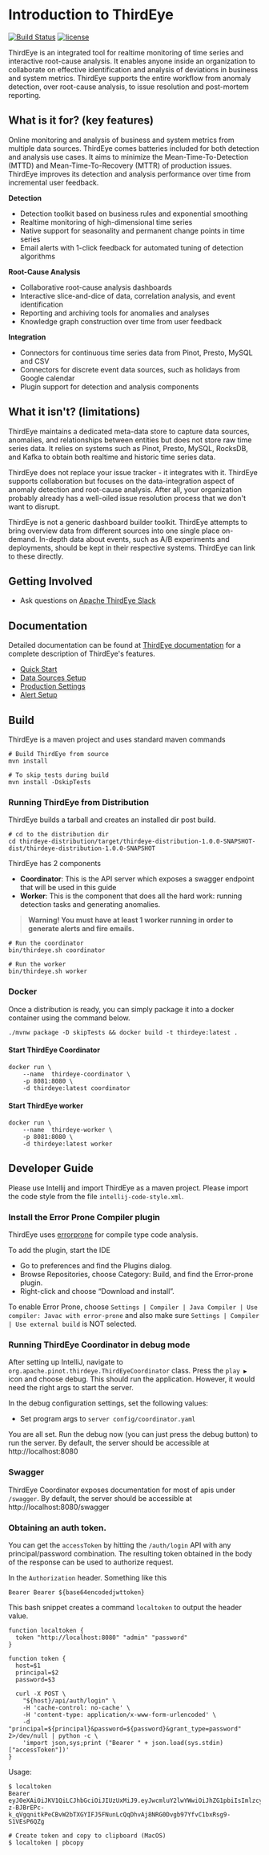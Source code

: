 # Introduction to ThirdEye
[![Build Status](https://api.travis-ci.org/apache/incubator-pinot.svg?branch=master)](https://travis-ci.org/apache/incubator-pinot) [![license](https://img.shields.io/github/license/linkedin/pinot.svg)](LICENSE)

ThirdEye is an integrated tool for realtime monitoring of time series and interactive root-cause analysis. It enables anyone inside an organization to collaborate on effective identification and analysis of deviations in business and system metrics. ThirdEye supports the entire workflow from anomaly detection, over root-cause analysis, to issue resolution and post-mortem reporting.

## What is it for? (key features)

Online monitoring and analysis of business and system metrics from multiple data sources. ThirdEye comes batteries included for both detection and analysis use cases. It aims to minimize the Mean-Time-To-Detection (MTTD) and Mean-Time-To-Recovery (MTTR) of production issues. ThirdEye improves its detection and analysis performance over time from incremental user feedback.

**Detection**
* Detection toolkit based on business rules and exponential smoothing
* Realtime monitoring of high-dimensional time series
* Native support for seasonality and permanent change points in time series
* Email alerts with 1-click feedback for automated tuning of detection algorithms

**Root-Cause Analysis**
* Collaborative root-cause analysis dashboards
* Interactive slice-and-dice of data, correlation analysis, and event identification
* Reporting and archiving tools for anomalies and analyses
* Knowledge graph construction over time from user feedback

**Integration**
* Connectors for continuous time series data from Pinot, Presto, MySQL and CSV
* Connectors for discrete event data sources, such as holidays from Google calendar
* Plugin support for detection and analysis components

## What it isn't? (limitations)

ThirdEye maintains a dedicated meta-data store to capture data sources, anomalies, and relationships between entities but does not store raw time series data. It relies on systems such as Pinot, Presto, MySQL, RocksDB, and Kafka to obtain both realtime and historic time series data.

ThirdEye does not replace your issue tracker - it integrates with it. ThirdEye supports collaboration but focuses on the data-integration aspect of anomaly detection and root-cause analysis. After all, your organization probably already has a well-oiled issue resolution process that we don't want to disrupt.

ThirdEye is not a generic dashboard builder toolkit. ThirdEye attempts to bring overview data from different sources into one single place on-demand. In-depth data about events, such as A/B experiments and deployments, should be kept in their respective systems. ThirdEye can link to these directly.

## Getting Involved
 
 - Ask questions on [Apache ThirdEye Slack](https://communityinviter.com/apps/apache-thirdeye/apache-thirdeye)

## Documentation

Detailed documentation can be found at [ThirdEye documentation](https://thirdeye.readthedocs.io) for a complete description of ThirdEye's features.

- [Quick Start](https://thirdeye.readthedocs.io/en/latest/quick_start.html)
- [Data Sources Setup](https://thirdeye.readthedocs.io/en/latest/datasources.html)
- [Production Settings](https://thirdeye.readthedocs.io/en/latest/production.html)
- [Alert Setup](https://thirdeye.readthedocs.io/en/latest/alert_setup.html)

## Build

ThirdEye is a maven project and uses standard maven commands
```
# Build ThirdEye from source
mvn install

# To skip tests during build
mvn install -DskipTests
```

### Running ThirdEye from Distribution

ThirdEye builds a tarball and creates an installed dir post build.
```
# cd to the distribution dir
cd thirdeye-distribution/target/thirdeye-distribution-1.0.0-SNAPSHOT-dist/thirdeye-distribution-1.0.0-SNAPSHOT
```

ThirdEye has 2 components
- **Coordinator**: This is the API server which exposes a swagger endpoint that will be used in this guide
- **Worker**: This is the component that does all the hard work: running detection tasks and generating anomalies.

> **Warning! You must have at least 1 worker running in order to generate alerts and fire emails.**
```
# Run the coordinator
bin/thirdeye.sh coordinator

# Run the worker
bin/thirdeye.sh worker
```

### Docker

Once a distribution is ready, you can simply package it into a docker container using the command below.

```SHELL
./mvnw package -D skipTests && docker build -t thirdeye:latest .
```

#### Start ThirdEye Coordinator
```SHELL
docker run \
    --name  thirdeye-coordinator \
    -p 8081:8080 \
    -d thirdeye:latest coordinator
```

#### Start ThirdEye worker
```SHELL
docker run \
    --name  thirdeye-worker \
    -p 8081:8080 \
    -d thirdeye:latest worker
```

## Developer Guide

Please use Intellij and import ThirdEye as a maven project. Please import the code style from the file `intellij-code-style.xml`.

### Install the Error Prone Compiler plugin

ThirdEye uses [errorprone](https://errorprone.info/) for compile type code analysis.

To add the plugin, start the IDE
 - Go to preferences and find the Plugins dialog. 
 - Browse Repositories, choose Category: Build, and find the Error-prone plugin. 
 - Right-click and choose “Download and install”.

To enable Error Prone, choose `Settings | Compiler | Java Compiler | Use compiler: Javac with error-prone` 
and also make sure `Settings | Compiler | Use external build` is NOT selected.

### Running ThirdEye Coordinator in debug mode
After setting up IntelliJ, navigate to `org.apache.pinot.thirdeye.ThirdEyeCoordinator` class. Press the `play ▶️` icon
and choose debug. This should run the application. However, it would need the right args to start the server.

In the debug configuration settings, set the following values:
- Set program args to `server config/coordinator.yaml`

You are all set. Run the debug now (you can just press the debug button) to run the server. By default,
the server should be accessible at http://localhost:8080

### Swagger

ThirdEye Coordinator exposes documentation for most of apis under `/swagger`. By default, the server
should be accessible at http://localhost:8080/swagger

### Obtaining an auth token.

You can get the `accessToken` by hitting the `/auth/login` API with any principal/password combination.
The resulting token obtained in the body of the response can be used to authorize request.

In the `Authorization` header. Something like this
```
Bearer Bearer ${base64encodedjwttoken}
```  

This bash snippet creates a command `localtoken` to output the header value.
```shell script
function localtoken {
  token "http://localhost:8080" "admin" "password"
}

function token {
  host=$1
  principal=$2
  password=$3

  curl -X POST \
    "${host}/api/auth/login" \
    -H 'cache-control: no-cache' \
    -H 'content-type: application/x-www-form-urlencoded' \
    -d "principal=${principal}&password=${password}&grant_type=password"  2>/dev/null | python -c \
    'import json,sys;print ("Bearer " + json.load(sys.stdin)["accessToken"])'
}
```
Usage:
```shell script
$ localtoken 
Bearer eyJ0eXAiOiJKV1QiLCJhbGciOiJIUzUxMiJ9.eyJwcmluY2lwYWwiOiJhZG1pbiIsImlzcyI6InRoaXJkZXllIiwiZXhwIjoxNjAyNjI4NTA1fQ.hKp-z-BJBrEPc-k_qVgqnitkPeCBvW2bTXGYIFJ5FNunLcQqDhvAj8NRG0Dvgb97YfvC1bxRsg9-S1VEsP6QZg

# Create token and copy to clipboard (MacOS)
$ localtoken | pbcopy
```

